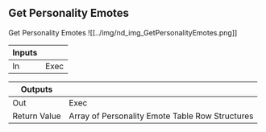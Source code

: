 ## Get Personality Emotes
Get Personality Emotes
![[../img/nd_img_GetPersonalityEmotes.png]]

|Inputs||
|--|--|
| In | Exec |

|Outputs||
|--|--|
| Out | Exec |
| Return Value | Array of Personality Emote Table Row Structures |
